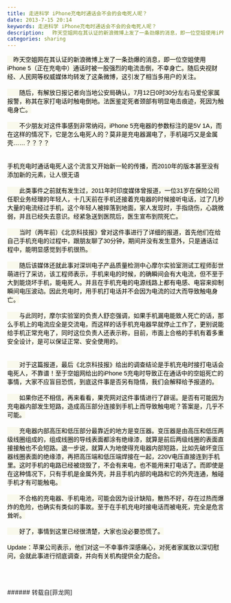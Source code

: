 ```yaml
---
title: 走进科学 iPhone充电时通话会不会的会电死人呢？
date: 2013-7-15 20:14
keywords: 走进科学 iPhone充电时通话会不会的会电死人呢？
description: 　昨天空姐网在其认证的新浪微博上发了一条劲爆的消息，即一位空姐使用iPhone 5（正在充电中）通话时被一股强烈的电流击倒，不幸身亡。随后央视财经、人民网等权威媒体均转发了这条微博，这引发了相当多用户的关注。　　随后，有解放日报记者向当地公安局确认，7月12日0时30分左右马爱伦家属报警，称其在家打电话时触电倒地。法医鉴定死者颈部有明显电击痕迹，死因为触电身亡。　　不少朋友对这件事感到非常纳闷，iPhone 5充电器的参数标注的是5V 1A，而在这样的情况下，它是怎么电死人的？莫非是充电器漏电了，手机碰巧又是金属壳……？？？？手机充电时通话电死人这个流言又开始新一轮的传播，而2010年的版本甚至没有添加新的元素，让人很无语　　此类事件之前就有发生过，2011年时印度媒体曾报道，一位31岁在保险公司任职业务经理的年轻人，十几天前在手机还接着充电器的时候接听电话，过了几秒大量的电流经过手机，这个年轻人被摔落到地面，家人发现时，手指烧伤，心跳微弱，并且已经失去意识。经紧急送到医院后，医生宣布到院死亡。　　当时（两年前）《北京科技报》曾对这件事进行了详细的报道，首先他们在给自己手机充电的过程中，跟朋友聊了30分钟，期间并没有发生意外，只是通话过程中，能明显感觉到手机很热。　　随后该媒体还就此事对深圳电子产品质量检测中心摩尔实验室测试工程师彭世萌进行了采访，该工程师表示，手机来电的时候，的确瞬间会有大电流，但不至于大到能烧坏手机，能电死人。并且在手机充电的电源线路上都有电感、电容来抑制瞬间电压波动。因此充电时，用手机打电话并不会因为电流的过大而导致触电身亡。　　与此同时，摩尔实验室的负责人舒恋强调，如果手机漏电能致人死亡的话，那么手机上的电流应全是交流电，而这样的话手机充电器早就停止工作了，更别说能给手机正常充电了，同时这位负责人还表示称，目前，市面上合格的手机有着多重安全设计，是可以保证正常、安全使用的。　　对于这篇报道，最后《北京科技报》给出的调查结论是手机充电时接打电话会电死人，不靠谱！至于空姐网给出的iPhone 5充电时导致正在通话中的空姐死亡的事情，大家不应盲目恐慌，到底这件事是否另有隐情，我们会解释给予报道的。　　如果你还不相信，再来看看，果壳网对这件事情进行了辟谣。是否有可能因为充电器内部发生短路，造成高压部分连接到手机上而导致触电呢？答案是，几乎不可能。　　充电器内部高压和低压部分最靠近的地方是变压器。变压器是由高压和低压两级线圈组成的，组成线圈的导线表面都涂有绝缘漆，就算是前后两级线圈的表面直接接触也不会短路。退一步说，就算人为地使得充电器内部短路，比如先破坏变压器线圈表面的绝缘漆，再把高压端和低压端焊接在一起，220V电压直接连到手机里。这时手机的电路已经被烧毁了，不会有来电，也不能用来打电话了。而即使是在这种情况下，只有手机是金属外壳，并且手机内部的电路和它的外壳连通，触碰手机才有可能触电。　　不合格的充电器、手机电池，可能会因为设计缺陷，散热不好，存在过热而爆炸的危险，也确实有类似的事故。至于在手机充电时接电话而被电死，完全是危言耸听。　　好了，事情到这里已经很清楚，大家也没必要恐慌了。Update：苹果公司表示，他们对这一不幸事件深感痛心，对死者家属致以深切慰问，会就此事进行彻底调查，并向有关机构提供全力配合。
categories: sharing
---
```

<td class="t_f" id="postmessage_22224">

<font color="#000"><font style="background-color:rgb(249, 249, 236)"><font face="Arial">　昨天空姐网在其认证的新浪微博上发了一条劲爆的消息，即一位空姐使用iPhone 5（正在充电中）通话时被一股强烈的电流击倒，不幸身亡。随后央视财经、人民网等权威媒体均转发了这条微博，这引发了相当多用户的关注。</font></font></font><br/>
<br/>
<font color="#000"><font style="background-color:rgb(249, 249, 236)"><font face="Arial">　　随后，有解放日报记者向当地公安局确认，7月12日0时30分左右马爱伦家属报警，称其在家打电话时触电倒地。法医鉴定死者颈部有明显电击痕迹，死因为触电身亡。</font></font></font><br/>
<br/>
<font color="#000"><font style="background-color:rgb(249, 249, 236)"><font face="Arial">　　不少朋友对这件事感到非常纳闷，iPhone 5充电器的参数标注的是5V 1A，而在这样的情况下，它是怎么电死人的？莫非是充电器漏电了，手机碰巧又是金属壳……？？？？</font></font></font><br/>
<br/>
<img alt="" border="0" class="zoom" data-cf-modified-b8f0812ecd7ea6a3256c1e1c-="" file="http://img1.gamersky.com/image2013/07/20130714w_7/gamersky_01small_02_20137141942CC5.jpg" id="aimg_IueEu" lazyloadthumb="1" onclick="" onmouseover="" src="http://img1.gamersky.com/image2013/07/20130714w_7/gamersky_01small_02_20137141942CC5.jpg"/><br/>
<br/>
<font color="#000"><font style="background-color:rgb(249, 249, 236)"><font face="Arial">手机充电时通话电死人这个流言又开始新一轮的传播，而2010年的版本甚至没有添加新的元素，让人很无语</font></font></font><br/>
<br/>
<font color="#000"><font style="background-color:rgb(249, 249, 236)"><font face="Arial">　　此类事件之前就有发生过，2011年时印度媒体曾报道，一位31岁在保险公司任职业务经理的年轻人，十几天前在手机还接着充电器的时候接听电话，过了几秒大量的电流经过手机，这个年轻人被摔落到地面，家人发现时，手指烧伤，心跳微弱，并且已经失去意识。经紧急送到医院后，医生宣布到院死亡。</font></font></font><br/>
<br/>
<font color="#000"><font style="background-color:rgb(249, 249, 236)"><font face="Arial">　　当时（两年前）《北京科技报》曾对这件事进行了详细的报道，首先他们在给自己手机充电的过程中，跟朋友聊了30分钟，期间并没有发生意外，只是通话过程中，能明显感觉到手机很热。</font></font></font><br/>
<br/>
<font color="#000"><font style="background-color:rgb(249, 249, 236)"><font face="Arial">　　随后该媒体还就此事对深圳电子产品质量检测中心摩尔实验室测试工程师彭世萌进行了采访，该工程师表示，手机来电的时候，的确瞬间会有大电流，但不至于大到能烧坏手机，能电死人。并且在手机充电的电源线路上都有电感、电容来抑制瞬间电压波动。因此充电时，用手机打电话并不会因为电流的过大而导致触电身亡。</font></font></font><br/>
<br/>
<font color="#000"><font style="background-color:rgb(249, 249, 236)"><font face="Arial">　　与此同时，摩尔实验室的负责人舒恋强调，如果手机漏电能致人死亡的话，那么手机上的电流应全是交流电，而这样的话手机充电器早就停止工作了，更别说能给手机正常充电了，同时这位负责人还表示称，目前，市面上合格的手机有着多重安全设计，是可以保证正常、安全使用的。</font></font></font><br/>
<br/>
<img alt="" border="0" class="zoom" data-cf-modified-b8f0812ecd7ea6a3256c1e1c-="" file="http://img1.gamersky.com/image2013/07/20130714w_7/gamersky_02small_04_20137141942474.jpg" id="aimg_PLNaD" lazyloadthumb="1" onclick="" onmouseover="" src="http://img1.gamersky.com/image2013/07/20130714w_7/gamersky_02small_04_20137141942474.jpg"/><br/>
<br/>
<font color="#000"><font style="background-color:rgb(249, 249, 236)"><font face="Arial">　　对于这篇报道，最后《北京科技报》给出的调查结论是手机充电时接打电话会电死人，不靠谱！至于空姐网给出的iPhone 5充电时导致正在通话中的空姐死亡的事情，大家不应盲目恐慌，到底这件事是否另有隐情，我们会解释给予报道的。</font></font></font><br/>
<br/>
<font color="#000"><font style="background-color:rgb(249, 249, 236)"><font face="Arial">　　如果你还不相信，再来看看，果壳网对这件事情进行了辟谣。是否有可能因为充电器内部发生短路，造成高压部分连接到手机上而导致触电呢？答案是，几乎不可能。</font></font></font><br/>
<br/>
<font color="#000"><font style="background-color:rgb(249, 249, 236)"><font face="Arial">　　充电器内部高压和低压部分最靠近的地方是变压器。变压器是由高压和低压两级线圈组成的，组成线圈的导线表面都涂有绝缘漆，就算是前后两级线圈的表面直接接触也不会短路。退一步说，就算人为地使得充电器内部短路，比如先破坏变压器线圈表面的绝缘漆，再把高压端和低压端焊接在一起，220V电压直接连到手机里。这时手机的电路已经被烧毁了，不会有来电，也不能用来打电话了。而即使是在这种情况下，只有手机是金属外壳，并且手机内部的电路和它的外壳连通，触碰手机才有可能触电。</font></font></font><br/>
<br/>
<font color="#000"><font style="background-color:rgb(249, 249, 236)"><font face="Arial">　　不合格的充电器、手机电池，可能会因为设计缺陷，散热不好，存在过热而爆炸的危险，也确实有类似的事故。至于在手机充电时接电话而被电死，完全是危言耸听。</font></font></font><br/>
<br/>
<font color="#000"><font style="background-color:rgb(249, 249, 236)"><font face="Arial">　　好了，事情到这里已经很清楚，大家也没必要恐慌了。</font></font></font><br/>
<br/>
<font color="#000"><font style="background-color:rgb(249, 249, 236)"><font face="Arial">Update：苹果公司表示，他们对这一不幸事件深感痛心，对死者家属致以深切慰问，会就此事进行彻底调查，并向有关机构提供全力配合。</font></font></font><br/>
<br/>
<img alt="" border="0" class="zoom" data-cf-modified-b8f0812ecd7ea6a3256c1e1c-="" file="http://img1.gamersky.com/image2013/07/20130714w_7/gamersky_03small_06_20137141942B99.jpg" id="aimg_n0sev" lazyloadthumb="1" onclick="" onmouseover="" src="http://img1.gamersky.com/image2013/07/20130714w_7/gamersky_03small_06_20137141942B99.jpg"/><br/>
<br/>
<br/>
</td>
###### 转载自[菲龙网]